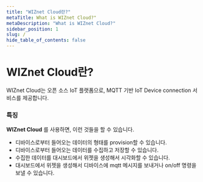 ```yaml
---
title: "WIZnet Cloud란?"
metaTitle: What is WIZnet Cloud?"
metaDescription: "What is WIZnet Cloud?"
sidebar_position: 1
slug: /
hide_table_of_contents: false
---
```


# WIZnet Cloud란?

WIZnet Cloud는 오픈 소스 IoT 플랫폼으로, MQTT 기반 IoT Device connection 서비스를 제공합니다.

### 특징

**WIZnet Cloud** 를 사용하면, 이런 것들을 할 수 있습니다.

- 디바이스로부터 들어오는 데이터의 형태를 provision할 수 있습니다.
- 디바이스로부터 들어오는 데이터를 수집하고 저장할 수 있습니다.
- 수집한 데이터를 대시보드에서 위젯을 생성해서 시각화할 수 있습니다.
- 대시보드에서 위젯을 생성해서 디바이스에 mqtt 메시지를 보내거나 on/off 명령을 보낼 수 있습니다.
